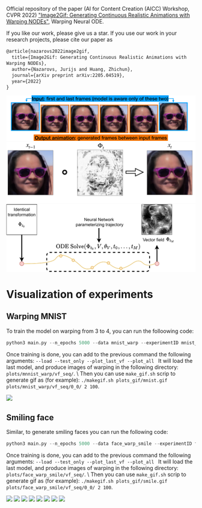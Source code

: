 Official repository of the paper (AI for Content Creation (AICC) Workshop, CVPR 2022) ["Image2Gif: Generating Continuous Realistic Animations with Warping NODEs"](demo/paper.pdf), Warping Neural ODE.

If you like our work, please give us a star. If you use our work in your research projects,
please cite our paper as
```
@article{nazarovs2022image2gif,
  title={Image2Gif: Generating Continuous Realistic Animations with Warping NODEs},
  author={Nazarovs, Jurijs and Huang, Zhichun},
  journal={arXiv preprint arXiv:2205.04519},
  year={2022}
}
```

![](demo/images/smile_teaser.png "Demonstration of Warping Neural ODE" )
![](demo/images/smile_vf.png "Demonstration of Warping Neural ODE" )
![](demo/images/warpode.png "Demonstration of Warping Neural ODE" )


# Visualization of experiments
## Warping MNIST
To train the model on warping from 3 to 4, you can run the folloowing code:
```python
python3 main.py --n_epochs 5000 --data mnist_warp --experimentID mnist_warp --device 0  --batch_size 64  --n_epochs_start_viz 50000 --gen_loss_weight 1 --disc_loss_weight 1 --gan_type lsgan --ode_solver euler  --freq_gen_update 1 --decay_every 100 --lr_gen 0.0001 --lr_disc 0.0001 --ode_vf init_img_y --ode_norm none --plots_path plots/ --rec_loss_weight 0.01 --freq_rec_update 1 --last_warp --jac_loss_weight_forw 1 --jac_loss_weight_back 1 --rec_weight_method default --outgrid_loss_weight_forw 1 --outgrid_loss_weight_back 1 --crit_iter 10 --gplambda 10 --disc_optim adam --unet_add_input --normalize_method scale --ode_step_size 0.05 --channels 1
```
Once training is done, you can add to the previous command the following arguments:
```--load --test_only --plot_last_vf --plot_all ```
It will load the last model, and produce images of warping in the following directory: `plots/mnnist_warp/vf_seq/`. \\
Then you can use `make_gif.sh` scrip to generate gif as (for example): 
`./makegif.sh plots_gif/mnist.gif plots/mnist_warp/vf_seq/0_0/ 2 100`.

![](demo/images/mnist.gif)

## Smiling face 
Similar, to generate smiling faces you can run the following code:
```python
python3 main.py --n_epochs 5000 --data face_warp_smile --experimentID face_warp_smile --device 0  --batch_size 16  --n_epochs_start_viz 50000 --gen_loss_weight 1 --disc_loss_weight 1 --gan_type None --ode_solver euler  --freq_gen_update 1 --decay_every 100 --lr_gen 0.0001 --lr_disc 0.0001 --ode_vf init_img_y --ode_norm none --plots_path plots/ --rec_loss_weight 0.01 --freq_rec_update 1 --last_warp --jac_loss_weight_forw 1 --jac_loss_weight_back 1 --rec_weight_method default --outgrid_loss_weight_forw 1 --outgrid_loss_weight_back 1 --crit_iter 10 --gplambda 10 --disc_optim adam --unet_add_input --normalize_method scale --ode_step_size 0.05 --channels 4 
```
Once training is done, you can add to the previous command the following arguments:
```--load --test_only --plot_last_vf --plot_all ```
It will load the last model, and produce images of warping in the following directory: `plots/face_warp_smile/vf_seq/`. \\
Then you can use `make_gif.sh` scrip to generate gif as (for example): 
`./makegif.sh plots_gif/smile.gif plots/face_warp_smile/vf_seq/0_0/ 2 100`.

![](demo/images/smile_0.gif) ![](demo/images/smile_1.gif)
![](demo/images/smile_2.gif)
![](demo/images/smile_3.gif)
![](demo/images/smile_4.gif)
![](demo/images/smile_5.gif)
![](demo/images/smile_6.gif)
![](demo/images/smile_7.gif)
